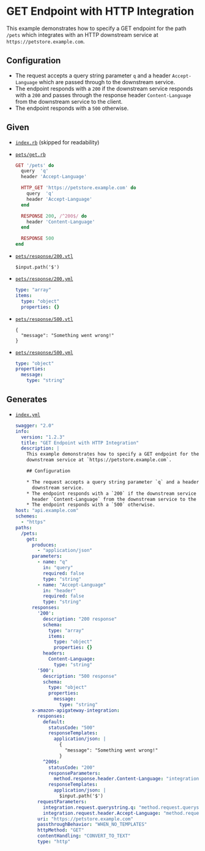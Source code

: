 # GET Endpoint with HTTP Integration

This example demonstrates how to specify a GET endpoint for the path `/pets` which integrates with an HTTP
downstream service at `https://petstore.example.com`.

## Configuration

* The request accepts a query string parameter `q` and a header `Accept-Language` which are passed through to the
  downstream service.
* The endpoint responds with a `200` if the downstream service responds with a `200` and passes through the response
  header `Content-Language` from the downstream service to the client.
* The endpoint responds with a `500` otherwise.

## Given

* [`index.rb`](index.rb) (skipped for readability)

* [`pets/get.rb`](pets/get.rb)

  ```rb
  GET '/pets' do
    query  'q'
    header 'Accept-Language'
  
    HTTP_GET 'https://petstore.example.com' do
      query  'q'
      header 'Accept-Language'
    end
  
    RESPONSE 200, /^200$/ do
      header 'Content-Language'
    end
  
    RESPONSE 500
  end
  ```

* [`pets/response/200.vtl`](pets/response/200.vtl)

  ```vtl
  $input.path('$')
  ```

* [`pets/response/200.yml`](pets/response/200.yml)

  ```yml
  type: "array"
  items:
    type: "object"
    properties: {}
  ```

* [`pets/response/500.vtl`](pets/response/500.vtl)

  ```vtl
  {
    "message": "Something went wrong!"
  }
  ```

* [`pets/response/500.yml`](pets/response/500.yml)

  ```yml
  type: "object"
  properties:
    message:
      type: "string"
  ```

## Generates

* [`index.yml`](index.yml)

  ```yml
  swagger: "2.0"
  info:
    version: "1.2.3"
    title: "GET Endpoint with HTTP Integration"
    description: |
      This example demonstrates how to specify a GET endpoint for the path `/pets` which integrates with an HTTP
      downstream service at `https://petstore.example.com`.
  
      ## Configuration
  
      * The request accepts a query string parameter `q` and a header `Accept-Language` which are passed through to the
        downstream service.
      * The endpoint responds with a `200` if the downstream service responds with a `200` and passes through the response
        header `Content-Language` from the downstream service to the client.
      * The endpoint responds with a `500` otherwise.
  host: "api.example.com"
  schemes:
    - "https"
  paths:
    /pets:
      get:
        produces:
          - "application/json"
        parameters:
          - name: "q"
            in: "query"
            required: false
            type: "string"
          - name: "Accept-Language"
            in: "header"
            required: false
            type: "string"
        responses:
          '200':
            description: "200 response"
            schema:
              type: "array"
              items:
                type: "object"
                properties: {}
            headers:
              Content-Language:
                type: "string"
          '500':
            description: "500 response"
            schema:
              type: "object"
              properties:
                message:
                  type: "string"
        x-amazon-apigateway-integration:
          responses:
            default:
              statusCode: "500"
              responseTemplates:
                application/json: |
                  {
                    "message": "Something went wrong!"
                  }
            ^200$:
              statusCode: "200"
              responseParameters:
                method.response.header.Content-Language: "integration.response.header.Content-Language"
              responseTemplates:
                application/json: |
                  $input.path('$')
          requestParameters:
            integration.request.querystring.q: "method.request.querystring.q"
            integration.request.header.Accept-Language: "method.request.header.Accept-Language"
          uri: "https://petstore.example.com"
          passthroughBehavior: "WHEN_NO_TEMPLATES"
          httpMethod: "GET"
          contentHandling: "CONVERT_TO_TEXT"
          type: "http"
  ```

